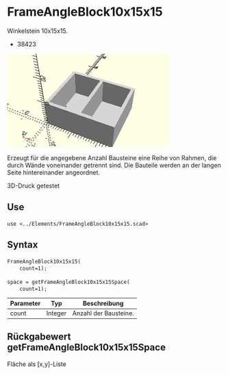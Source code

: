 # FrameAngleBlock10x15x15
Winkelstein 10x15x15.
- 38423

![FrameAngleBlock10x15x15](../../images/FrameAngleBlock10x15x15.png)

Erzeugt für die angegebene Anzahl Bausteine eine Reihe von Rahmen, die durch Wände voneinander getrennt sind. Die Bauteile werden an der langen Seite hintereinander angeordnet.

3D-Druck getestet

## Use
```
use <../Elements/FrameAngleBlock10x15x15.scad>
```

## Syntax
```
FrameAngleBlock10x15x15(
    count=1);

space = getFrameAngleBlock10x15x15Space(
    count=1);
```

| Parameter | Typ | Beschreibung |
| ------ | ------ | ------ |
| count | Integer | Anzahl der Bausteine. |

## Rückgabewert getFrameAngleBlock10x15x15Space
Fläche als \[x,y]-Liste